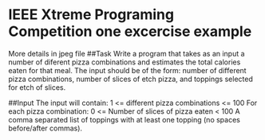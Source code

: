 # IEEE Xtreme Programing Competition one excercise example
More details in jpeg file 
##Task
Write a program that takes as an input a number of diferent pizza combinations and estimates the total calories eaten for that meal.
The input should be of the form: number of different pizza combinations, number of slices of etch pizza, and toppings selected for etch of slices.

##Input
The input will contain:
1 <= different pizza combinations <= 100 For each pizza combination:
0 <= Number of slices of pizza eaten < 100
A comma separated list of toppings with at least one topping (no spaces before/after commas).
